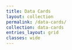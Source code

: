 ```yaml
---
title: Data Cards
layout: collection
permalink: /data-cards/
collection: data-cards
entries_layout: grid
classes: wide
---
```

